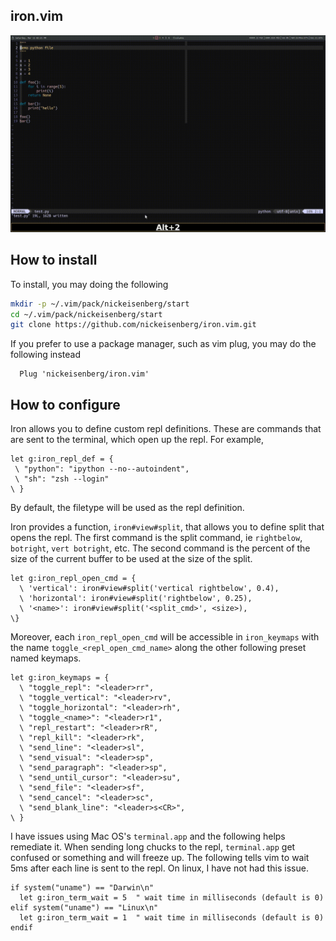 ## iron.vim
![Demo](assets/demo.gif)

## How to install
To install, you may doing the following
```bash
mkdir -p ~/.vim/pack/nickeisenberg/start
cd ~/.vim/pack/nickeisenberg/start
git clone https://github.com/nickeisenberg/iron.vim.git
```

If you prefer to use a package manager, such as vim plug, you may do the
following instead
```vimscript
  Plug 'nickeisenberg/iron.vim'
```

## How to configure
Iron allows you to define custom repl definitions. These are commands that
are sent to the terminal, which open up the repl. For example, 

```vimscript
let g:iron_repl_def = {
 \ "python": "ipython --no--autoindent",
 \ "sh": "zsh --login"
\ }
```

By default, the filetype will be used as the repl definition.

Iron provides a function, `iron#view#split`, that allows you to define split
that opens the repl. The first command is the split command, ie `rightbelow`,
`botright`, `vert botright`, etc. The second command is the percent of the size
of the current buffer to be used at the size of the split.

```vimscript
let g:iron_repl_open_cmd = {
  \ 'vertical': iron#view#split('vertical rightbelow', 0.4),
  \ 'horizontal': iron#view#split('rightbelow', 0.25),
  \ '<name>': iron#view#split('<split_cmd>', <size>),
\}
```
Moreover, each `iron_repl_open_cmd` will be accessible in `iron_keymaps` with
the name `toggle_<repl_open_cmd_name>` along the other following preset
named keymaps.

```vimscript
let g:iron_keymaps = {
  \ "toggle_repl": "<leader>rr",
  \ "toggle_vertical": "<leader>rv",
  \ "toggle_horizontal": "<leader>rh",
  \ "toggle_<name>": "<leader>r1",
  \ "repl_restart": "<leader>rR",
  \ "repl_kill": "<leader>rk",
  \ "send_line": "<leader>sl",
  \ "send_visual": "<leader>sp",
  \ "send_paragraph": "<leader>sp",
  \ "send_until_cursor": "<leader>su",
  \ "send_file": "<leader>sf",
  \ "send_cancel": "<leader>sc",
  \ "send_blank_line": "<leader>s<CR>",
\ }
```

I have issues using Mac OS's `terminal.app` and the following helps remediate
it. When sending long chucks to the repl, `terminal.app` get confused or
something and will freeze up. The following tells vim to wait 5ms after each
line is sent to the repl. On linux, I have not had this issue.

```vimscript
if system("uname") == "Darwin\n"
  let g:iron_term_wait = 5  " wait time in milliseconds (default is 0)
elif system("uname") == "Linux\n"
  let g:iron_term_wait = 1  " wait time in milliseconds (default is 0)
endif
```
